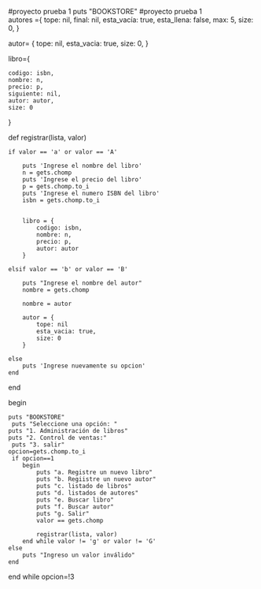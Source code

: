 #proyecto prueba 1   puts "BOOKSTORE"
#proyecto prueba 1   
autores ={
    tope: nil,
    final: nil,
    esta_vacía: true,
    esta_llena: false,
    max: 5,
    size: 0,
}

autor= {
    tope: nil,
    esta_vacia: true,
    size: 0,
}

libro={
    
    codigo: isbn,
    nombre: n,
    precio: p,
    siguiente: nil,
    autor: autor,
    size: 0
}



def registrar(lista, valor)

    if valor == 'a' or valor == 'A'

        puts 'Ingrese el nombre del libro'
        n = gets.chomp
        puts 'Ingrese el precio del libro'
        p = gets.chomp.to_i
        puts 'Ingrese el numero ISBN del libro'
        isbn = gets.chomp.to_i


        libro = {
            codigo: isbn,
            nombre: n,
            precio: p,
            autor: autor
        }

    elsif valor == 'b' or valor == 'B'

        puts "Ingrese el nombre del autor"
        nombre = gets.chomp

        nombre = autor

        autor = {
            tope: nil
            esta_vacia: true,
            size: 0
        }

    else
        puts 'Ingrese nuevamente su opcion'
    end
end





begin
        
    puts "BOOKSTORE"
     puts "Seleccione una opción: "
    puts "1. Administración de libros"
    puts "2. Control de ventas:"
     puts "3. salir"
    opcion=gets.chomp.to_i
     if opcion==1
        begin
            puts "a. Registre un nuevo libro"
            puts "b. Regiistre un nuevo autor"
            puts "c. listado de libros"
            puts "d. listados de autores"
            puts "e. Buscar libro"
            puts "f. Buscar autor"
            puts "g. Salir"
            valor == gets.chomp

            registrar(lista, valor)
        end while valor != 'g' or valor != 'G'
    else 
        puts "Ingreso un valor inválido"
    end
end while opcion=!3

